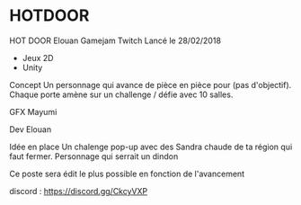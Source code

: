 # HOTDOOR
HOT DOOR
Elouan Gamejam Twitch 
Lancé le 28/02/2018

- Jeux 2D
- Unity

Concept
Un personnage qui avance de pièce en pièce pour (pas d'objectif). Chaque porte amène sur un challenge / défie avec 10 salles.

GFX
Mayumi 

Dev
Elouan 

Idée en place
Un chalenge pop-up avec des Sandra chaude de ta région qui faut fermer.
Personnage qui serrait un dindon

Ce poste sera édit le plus possible en fonction de l'avancement

discord : https://discord.gg/CkcyVXP
